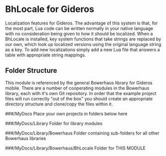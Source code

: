 BhLocale for Gideros
====================

Localization features for Gideros. The advantage of this system is that, for the most part,
Lua code can be written normally in your native language with no consideration being given to
how it should be localized. When a BhLocale is installed, key system functions that take strings are replaced by our own, which look up localized versions using the original language string as a key. To add new localizations simply add a new Lua file that answers a table with appropriate string mappings.

Folder Structure
----------------

This module is referenced by the general Bowerhaus library for Gideros mobile. There are a number of cooperating modules in the Bowerhaus library, each with it's own Git repository. In order that the example project files will run correctly "out of the box" you should create an appropriate directory structure and clone/copy the files within it.

###/MyDocs
Place your own projects in folders below here

###/MyDocs/Library
Folder for library modules

###/MyDocs/Library/Bowerhaus
Folder containing sub-folders for all other Bowerhaus libraries

###/MyDocs/Library/Bowerhaus/BhLocale
Folder for THIS MODULE



